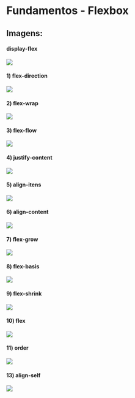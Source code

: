 # Fundamentos - Flexbox

## Imagens:

#### display-flex

<img src=".\assets\img00-flexbox.png"  />

#### 1) flex-direction

<img src=".\assets\img01-flexbox.png"  />

#### 2) flex-wrap

<img src=".\assets\img02-flexbox.png"  />

#### 3) flex-flow

<img src=".\assets\img03-flexbox.png"  />

#### 4) justify-content

<img src=".\assets\img04-flexbox.png"  />

#### 5) align-itens

<img src=".\assets\img05-flexbox.png"  />

#### 6) align-content

<img src=".\assets\img06-flexbox.png"  />

#### 7) flex-grow

<img src=".\assets\img07-flexbox.png"  />

#### 8) flex-basis

<img src=".\assets\img08-flexbox.png"  />

#### 9) flex-shrink

<img src=".\assets\img09-flexbox.png"  />

#### 10) flex

<img src=".\assets\img10-flexbox.png"  />

#### 11) order

<img src=".\assets\img11-flexbox.png"  />

#### 13) align-self

<img src=".\assets\img13-flexbox.png"  />

